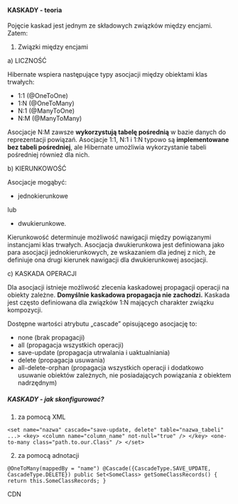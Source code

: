 #### KASKADY - teoria

Pojęcie kaskad jest jednym ze składowych związków między encjami. Zatem:

1) Związki między encjami

a) LICZNOŚĆ

Hibernate wspiera następujące typy asocjacji między obiektami klas trwałych:
- 1:1 (@OneToOne)
- 1:N (@OneToMany)
- N:1 (@ManyToOne)
- N:M (@ManyToMany)

Asocjacje N:M zawsze **wykorzystują tabelę pośrednią** w bazie danych do reprezentacji powiązań. Asocjacje 1:1, N:1 i 1:N typowo są **implementowane bez tabeli pośredniej**, ale Hibernate umożliwia wykorzystanie tabeli
pośredniej również dla nich.

b) KIERUNKOWOŚĆ

Asocjacje mogąbyć:
- jednokierunkowe

lub
- dwukierunkowe.

Kierunkowość determinuje możliwość nawigacji między powiązanymi instancjami klas trwałych.
Asocjacja dwukierunkowa jest definiowana jako para asocjacji jednokierunkowych, ze wskazaniem dla jednej z nich, że
definiuje ona drugi kierunek nawigacji dla dwukierunkowej asocjacji.

c) KASKADA OPERACJI

Dla asocjacji istnieje możliwość zlecenia kaskadowej propagacji operacji na obiekty zależne.
**Domyślnie kaskadowa propagacja nie zachodzi.** Kaskada jest często definiowana dla związków 1:N mających charakter związku kompozycji.

Dostępne wartości atrybutu „cascade” opisującego asocjację to:
 
- none (brak propagacji)
- all (propagacja wszystkich operacji)
- save-update (propagacja utrwalania i uaktualniania)
- delete (propagacja usuwania)
- all-delete-orphan (propagacja wszystkich operacji i dodatkowo usuwanie obiektów zależnych, nie posiadających powiązania z obiektem nadrzędnym)

##### KASKADY - jak skonfigurować?

1) za pomocą XML

`<set name="nazwa" cascade="save-update, delete" table="nazwa_tabeli" ...>
    <key>
        <column name="column_name" not-null="true" />
    </key>
    <one-to-many class="path.to.our.Class" />
</set>`

2) za pomocą adnotacji

`@OneToMany(mappedBy = "name")
@Cascade({CascadeType.SAVE_UPDATE, CascadeType.DELETE})
    public Set<SomeClass> getSomeClassRecords() {
        return this.SomeClassRecords;
        }`
        
CDN